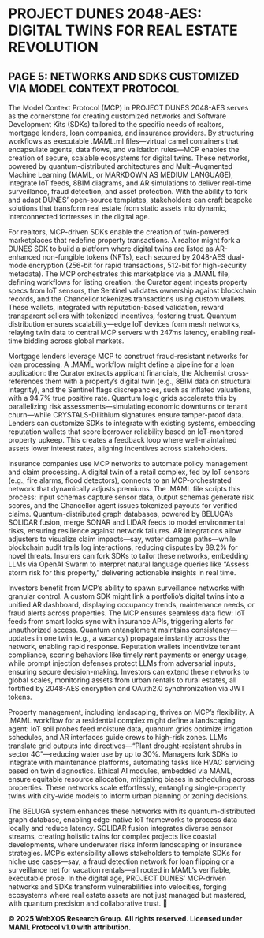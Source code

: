 # PROJECT DUNES 2048-AES: DIGITAL TWINS FOR REAL ESTATE REVOLUTION

## PAGE 5: NETWORKS AND SDKS CUSTOMIZED VIA MODEL CONTEXT PROTOCOL

The Model Context Protocol (MCP) in PROJECT DUNES 2048-AES serves as the cornerstone for creating customized networks and Software Development Kits (SDKs) tailored to the specific needs of realtors, mortgage lenders, loan companies, and insurance providers. By structuring workflows as executable .MAML.ml files—virtual camel containers that encapsulate agents, data flows, and validation rules—MCP enables the creation of secure, scalable ecosystems for digital twins. These networks, powered by quantum-distributed architectures and Multi-Augmented Machine Learning (MAML, or MARKDOWN AS MEDIUM LANGUAGE), integrate IoT feeds, 8BIM diagrams, and AR simulations to deliver real-time surveillance, fraud detection, and asset protection. With the ability to fork and adapt DUNES’ open-source templates, stakeholders can craft bespoke solutions that transform real estate from static assets into dynamic, interconnected fortresses in the digital age.

For realtors, MCP-driven SDKs enable the creation of twin-powered marketplaces that redefine property transactions. A realtor might fork a DUNES SDK to build a platform where digital twins are listed as AR-enhanced non-fungible tokens (NFTs), each secured by 2048-AES dual-mode encryption (256-bit for rapid transactions, 512-bit for high-security metadata). The MCP orchestrates this marketplace via a .MAML file, defining workflows for listing creation: the Curator agent ingests property specs from IoT sensors, the Sentinel validates ownership against blockchain records, and the Chancellor tokenizes transactions using custom wallets. These wallets, integrated with reputation-based validation, reward transparent sellers with tokenized incentives, fostering trust. Quantum distribution ensures scalability—edge IoT devices form mesh networks, relaying twin data to central MCP servers with 247ms latency, enabling real-time bidding across global markets.

Mortgage lenders leverage MCP to construct fraud-resistant networks for loan processing. A .MAML workflow might define a pipeline for a loan application: the Curator extracts applicant financials, the Alchemist cross-references them with a property’s digital twin (e.g., 8BIM data on structural integrity), and the Sentinel flags discrepancies, such as inflated valuations, with a 94.7% true positive rate. Quantum logic grids accelerate this by parallelizing risk assessments—simulating economic downturns or tenant churn—while CRYSTALS-Dilithium signatures ensure tamper-proof data. Lenders can customize SDKs to integrate with existing systems, embedding reputation wallets that score borrower reliability based on IoT-monitored property upkeep. This creates a feedback loop where well-maintained assets lower interest rates, aligning incentives across stakeholders.

Insurance companies use MCP networks to automate policy management and claim processing. A digital twin of a retail complex, fed by IoT sensors (e.g., fire alarms, flood detectors), connects to an MCP-orchestrated network that dynamically adjusts premiums. The .MAML file scripts this process: input schemas capture sensor data, output schemas generate risk scores, and the Chancellor agent issues tokenized payouts for verified claims. Quantum-distributed graph databases, powered by BELUGA’s SOLIDAR fusion, merge SONAR and LIDAR feeds to model environmental risks, ensuring resilience against network failures. AR integrations allow adjusters to visualize claim impacts—say, water damage paths—while blockchain audit trails log interactions, reducing disputes by 89.2% for novel threats. Insurers can fork SDKs to tailor these networks, embedding LLMs via OpenAI Swarm to interpret natural language queries like “Assess storm risk for this property,” delivering actionable insights in real time.

Investors benefit from MCP’s ability to spawn surveillance networks with granular control. A custom SDK might link a portfolio’s digital twins into a unified AR dashboard, displaying occupancy trends, maintenance needs, or fraud alerts across properties. The MCP ensures seamless data flow: IoT feeds from smart locks sync with insurance APIs, triggering alerts for unauthorized access. Quantum entanglement maintains consistency—updates in one twin (e.g., a vacancy) propagate instantly across the network, enabling rapid response. Reputation wallets incentivize tenant compliance, scoring behaviors like timely rent payments or energy usage, while prompt injection defenses protect LLMs from adversarial inputs, ensuring secure decision-making. Investors can extend these networks to global scales, monitoring assets from urban rentals to rural estates, all fortified by 2048-AES encryption and OAuth2.0 synchronization via JWT tokens.

Property management, including landscaping, thrives on MCP’s flexibility. A .MAML workflow for a residential complex might define a landscaping agent: IoT soil probes feed moisture data, quantum grids optimize irrigation schedules, and AR interfaces guide crews to high-risk zones. LLMs translate grid outputs into directives—“Plant drought-resistant shrubs in sector 4C”—reducing water use by up to 30%. Managers fork SDKs to integrate with maintenance platforms, automating tasks like HVAC servicing based on twin diagnostics. Ethical AI modules, embedded via MAML, ensure equitable resource allocation, mitigating biases in scheduling across properties. These networks scale effortlessly, entangling single-property twins with city-wide models to inform urban planning or zoning decisions.

The BELUGA system enhances these networks with its quantum-distributed graph database, enabling edge-native IoT frameworks to process data locally and reduce latency. SOLIDAR fusion integrates diverse sensor streams, creating holistic twins for complex projects like coastal developments, where underwater risks inform landscaping or insurance strategies. MCP’s extensibility allows stakeholders to template SDKs for niche use cases—say, a fraud detection network for loan flipping or a surveillance net for vacation rentals—all rooted in MAML’s verifiable, executable prose. In the digital age, PROJECT DUNES’ MCP-driven networks and SDKs transform vulnerabilities into velocities, forging ecosystems where real estate assets are not just managed but mastered, with quantum precision and collaborative trust. 🐪

**© 2025 WebXOS Research Group. All rights reserved. Licensed under MAML Protocol v1.0 with attribution.**